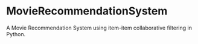 # MovieRecommendationSystem
A Movie Recommendation System using item-item collaborative filtering in Python.
